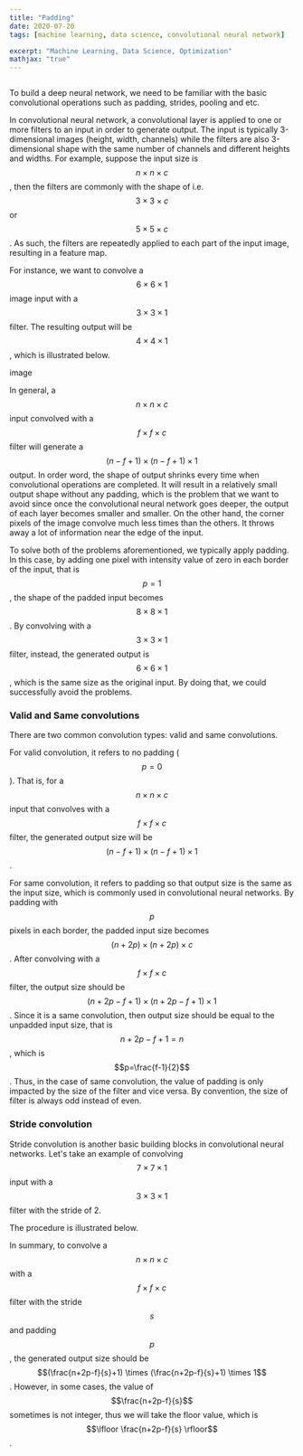 ```yaml
---
title: "Padding"
date: 2020-07-20
tags: [machine learning, data science, convolutional neural network]

excerpt: "Machine Learning, Data Science, Optimization"
mathjax: "true"
---
```

<img src="{{ site.url }}{{ site.baseurl }}/images/padding/header_img.png" alt="">

To build a deep neural network, we need to be familiar with the basic convolutional operations such as padding, strides, pooling and etc.

In convolutional neural network, a convolutional layer is applied to one or more filters to an input in order to generate output. The input is typically 3-dimensional images (height, width, channels) while the filters are also 3-dimensional shape with the same number of channels and different heights and widths. For example, suppose the input size is $$n\times n\times c$$, then the filters are commonly with the shape of i.e. $$3\times 3\times c$$ or $$5\times 5\times c$$. As such, the filters are repeatedly applied to each part of the input image, resulting in a feature map.

For instance, we want to convolve a $$6 \times 6\times 1$$ image input with a $$3\times 3\times 1$$ filter. The resulting output will be $$4 \times 4\times 1$$, which is illustrated below.

image

In general, a $$n \times n\times c$$ input convolved with a $$f \times f\times c$$ filter will generate a $$(n-f+1) \times (n-f+1) \times 1$$ output. In order word, the shape of output shrinks every time when convolutional operations are completed. It will result in a relatively small output shape without any padding, which is the problem that we want to avoid since once the convolutional neural network goes deeper, the output of each layer becomes smaller and smaller. On the other hand, the corner pixels of the image convolve much less times than the others. It throws away a lot of information near the edge of the input.

To solve both of the problems aforementioned, we typically apply padding. In this case, by adding one pixel with intensity value of zero in each border of the input, that is $$p=1$$, the shape of the padded input becomes $$8\times 8 \times 1$$. By convolving with a $$3\times 3\times 1$$ filter, instead, the generated output is $$6\times6\times1$$, which is the same size as the original input. By doing that, we could successfully avoid the problems.



### Valid and Same convolutions

There are two common convolution types: valid and same convolutions.

For valid convolution, it refers to no padding ($$p=0$$). That is, for a $$n\times n\times c$$ input that convolves with a $$f\times f\times c$$ filter, the generated output size will be $$(n-f+1)\times (n-f+1)\times 1$$.

For same convolution, it refers to padding so that output size is the same as the input size, which is commonly used in convolutional neural networks. By padding with $$p$$ pixels in each border, the padded input size becomes $$(n+2p) \times (n+2p) \times c$$. After convolving with a $$f\times f\times c$$ filter, the output size should be $$(n+2p-f+1) \times (n+2p-f+1) \times 1$$. Since it is a same convolution, then output size should be equal to the unpadded input size, that is $$n+2p-f+1=n$$, which is $$p=\frac{f-1}{2}$$. Thus, in the case of same convolution, the value of padding is only impacted by the size of the filter and vice versa. By convention, the size of filter is always odd instead of even.



### Stride convolution

Stride convolution is another basic building blocks in convolutional neural networks. Let's take an example of convolving $$7\times7\times1$$ input with a $$3\times3\times1$$ filter with the stride of 2.

The procedure is illustrated below.



In summary, to convolve a $$n\times n\times c$$ with a $$f\times f\times c$$ filter with the stride $$s$$ and padding $$p$$, the generated output size should be  $$(\frac{n+2p-f}{s}+1) \times (\frac{n+2p-f}{s}+1) \times 1$$. However, in some cases, the value of $$\frac{n+2p-f}{s}$$ sometimes is not integer, thus we will take the floor value, which is $$\lfloor \frac{n+2p-f}{s} \rfloor$$.
